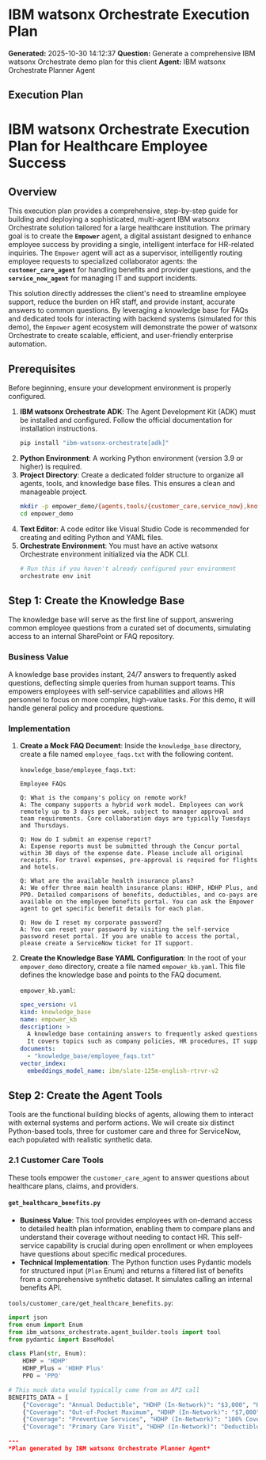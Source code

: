 # IBM watsonx Orchestrate Execution Plan

**Generated:** 2025-10-30 14:12:37
**Question:** Generate a comprehensive IBM watsonx Orchestrate demo plan for this client
**Agent:** IBM watsonx Orchestrate Planner Agent

## Execution Plan

# IBM watsonx Orchestrate Execution Plan for Healthcare Employee Success

## Overview

This execution plan provides a comprehensive, step-by-step guide for building and deploying a sophisticated, multi-agent IBM watsonx Orchestrate solution tailored for a large healthcare institution. The primary goal is to create the **`Empower`** agent, a digital assistant designed to enhance employee success by providing a single, intelligent interface for HR-related inquiries. The `Empower` agent will act as a supervisor, intelligently routing employee requests to specialized collaborator agents: the **`customer_care_agent`** for handling benefits and provider questions, and the **`service_now_agent`** for managing IT and support incidents.

This solution directly addresses the client's need to streamline employee support, reduce the burden on HR staff, and provide instant, accurate answers to common questions. By leveraging a knowledge base for FAQs and dedicated tools for interacting with backend systems (simulated for this demo), the `Empower` agent ecosystem will demonstrate the power of watsonx Orchestrate to create scalable, efficient, and user-friendly enterprise automation.

## Prerequisites

Before beginning, ensure your development environment is properly configured.

1.  **IBM watsonx Orchestrate ADK**: The Agent Development Kit (ADK) must be installed and configured. Follow the official documentation for installation instructions.
    ```bash
    pip install "ibm-watsonx-orchestrate[adk]"
    ```
2.  **Python Environment**: A working Python environment (version 3.9 or higher) is required.
3.  **Project Directory**: Create a dedicated folder structure to organize all agents, tools, and knowledge base files. This ensures a clean and manageable project.
    ```bash
    mkdir -p empower_demo/{agents,tools/{customer_care,service_now},knowledge_base}
    cd empower_demo
    ```
4.  **Text Editor**: A code editor like Visual Studio Code is recommended for creating and editing Python and YAML files.
5.  **Orchestrate Environment**: You must have an active watsonx Orchestrate environment initialized via the ADK CLI.
    ```bash
    # Run this if you haven't already configured your environment
    orchestrate env init
    ```

## Step 1: Create the Knowledge Base

The knowledge base will serve as the first line of support, answering common employee questions from a curated set of documents, simulating access to an internal SharePoint or FAQ repository.

### Business Value

A knowledge base provides instant, 24/7 answers to frequently asked questions, deflecting simple queries from human support teams. This empowers employees with self-service capabilities and allows HR personnel to focus on more complex, high-value tasks. For this demo, it will handle general policy and procedure questions.

### Implementation

1.  **Create a Mock FAQ Document**: Inside the `knowledge_base` directory, create a file named `employee_faqs.txt` with the following content.

    `knowledge_base/employee_faqs.txt`:
    ```text
    Employee FAQs

    Q: What is the company's policy on remote work?
    A: The company supports a hybrid work model. Employees can work remotely up to 3 days per week, subject to manager approval and team requirements. Core collaboration days are typically Tuesdays and Thursdays.

    Q: How do I submit an expense report?
    A: Expense reports must be submitted through the Concur portal within 30 days of the expense date. Please include all original receipts. For travel expenses, pre-approval is required for flights and hotels.

    Q: What are the available health insurance plans?
    A: We offer three main health insurance plans: HDHP, HDHP Plus, and PPO. Detailed comparisons of benefits, deductibles, and co-pays are available on the employee benefits portal. You can ask the Empower agent to get specific benefit details for each plan.

    Q: How do I reset my corporate password?
    A: You can reset your password by visiting the self-service password reset portal. If you are unable to access the portal, please create a ServiceNow ticket for IT support.
    ```

2.  **Create the Knowledge Base YAML Configuration**: In the root of your `empower_demo` directory, create a file named `empower_kb.yaml`. This file defines the knowledge base and points to the FAQ document.

    `empower_kb.yaml`:
    ```yaml
    spec_version: v1
    kind: knowledge_base 
    name: empower_kb
    description: >
      A knowledge base containing answers to frequently asked questions (FAQs) for employees. 
      It covers topics such as company policies, HR procedures, IT support, and benefits information.
    documents:
      - "knowledge_base/employee_faqs.txt"
    vector_index:
      embeddings_model_name: ibm/slate-125m-english-rtrvr-v2
    ```

## Step 2: Create the Agent Tools

Tools are the functional building blocks of agents, allowing them to interact with external systems and perform actions. We will create six distinct Python-based tools, three for customer care and three for ServiceNow, each populated with realistic synthetic data.

### 2.1 Customer Care Tools

These tools empower the `customer_care_agent` to answer questions about healthcare plans, claims, and providers.

#### `get_healthcare_benefits.py`

*   **Business Value**: This tool provides employees with on-demand access to detailed health plan information, enabling them to compare plans and understand their coverage without needing to contact HR. This self-service capability is crucial during open enrollment or when employees have questions about specific medical procedures.
*   **Technical Implementation**: The Python function uses Pydantic models for structured input (`Plan` Enum) and returns a filtered list of benefits from a comprehensive synthetic dataset. It simulates calling an internal benefits API.

`tools/customer_care/get_healthcare_benefits.py`:
```python
import json
from enum import Enum
from ibm_watsonx_orchestrate.agent_builder.tools import tool
from pydantic import BaseModel

class Plan(str, Enum):
    HDHP = 'HDHP'
    HDHP_Plus = 'HDHP Plus'
    PPO = 'PPO'

# This mock data would typically come from an API call
BENEFITS_DATA = [
    {"Coverage": "Annual Deductible", "HDHP (In-Network)": "$3,000", "HDHP (Out-of-Network)": "$6,000", "HDHP Plus (In-Network)": "$2,000", "HDHP Plus (Out-of-Network)": "$4,000", "PPO (In-Network)": "$1,000", "PPO (Out-of-Network)": "$2,000"},
    {"Coverage": "Out-of-Pocket Maximum", "HDHP (In-Network)": "$7,000", "HDHP (Out-of-Network)": "$14,000", "HDHP Plus (In-Network)": "$5,000", "HDHP Plus (Out-of-Network)": "$10,000", "PPO (In-Network)": "$4,000", "PPO (Out-of-Network)": "$8,000"},
    {"Coverage": "Preventive Services", "HDHP (In-Network)": "100% Covered", "HDHP (Out-of-Network)": "70% Covered", "HDHP Plus (In-Network)": "100% Covered", "HDHP Plus (Out-of-Network)": "80% Covered", "PPO (In-Network)": "100% Covered", "PPO (Out-of-Network)": "90% Covered"},
    {"Coverage": "Primary Care Visit", "HDHP (In-Network)": "Deductible, then 20% coinsurance", "HDHP (Out-of-Network)": "Deductible, then 40% coinsurance", "HDHP Plus (In-Network)": "$30 copay", "HDHP Plus

---
*Plan generated by IBM watsonx Orchestrate Planner Agent*
